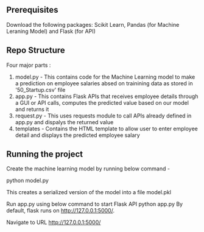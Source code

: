 ## Prerequisites

Download the following packages:
Scikit Learn, Pandas (for Machine Leraning Model) and Flask (for API)

## Repo Structure
Four major parts :

1. model.py - This contains code for the Machine Learning model to make a prediction on employee salaries absed on trainining data as stored in '50_Startup.csv' file
2. app.py - This contains Flask APIs that receives employee details through a GUI or API calls, computes the predicted value based on our model and returns it
3. request.py - This uses requests module to call APIs already defined in app.py and dispalys the returned value
4. templates - Contains the HTML template to allow user to enter employee detail and displays the predicted employee salary

## Running the project


Create the machine learning model by running below command -

python model.py

This creates a serialized version of the model into a file model.pkl

Run app.py using below command to start Flask API
python app.py
By default, flask runs on http://127.0.0.1:5000/.

Navigate to URL http://127.0.0.1:5000/
